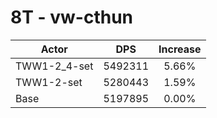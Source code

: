 # 8T - vw-cthun
| Actor | DPS | Increase |
|---|:---:|:---:|
|TWW1-2_4-set|5492311|5.66%|
|TWW1-2-set|5280443|1.59%|
|Base|5197895|0.00%|
